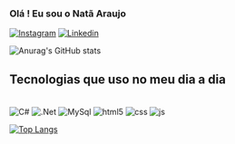 ### Olá ! Eu sou o Natã Araujo 

[![Instagram](https://img.shields.io/badge/Instagram-E4405F?style=for-the-badge&logo=instagram&logoColor=white)](https://www.instagram.com/natan.araujo3/)
[![Linkedin](https://img.shields.io/badge/LinkedIn-0077B5?style=for-the-badge&logo=linkedin&logoColor=white)](https://www.linkedin.com/in/nat%C3%A3-da-silva-ara%C3%BAjo-680685178/)

![Anurag's GitHub stats](https://github-readme-stats.vercel.app/api?username=NatanAraujo2&show_icons=true&theme=radical)

## Tecnologias que  uso no meu dia a dia

<div style="display: inline_block"><br/>
<img align="center" alt="C#" src="https://img.shields.io/badge/C%23-239120?style=for-the-badge&logo=c-sharp&logoColor=white"/>
<img align="center" alt=".Net" src="https://img.shields.io/badge/.NET-5C2D91?style=for-the-badge&logo=.net&logoColor=white"/>
<img align="center" alt="MySql" src="https://img.shields.io/badge/MySQL-00000F?style=for-the-badge&logo=mysql&logoColor=white"/>
<img align="center" alt="html5" src="https://img.shields.io/badge/HTML-239120?style=for-the-badge&logo=html5&logoColor=white"/>
<img align="center" alt="css" src="https://img.shields.io/badge/CSS-239120?&style=for-the-badge&logo=css3&logoColor=white"/>
<img align="center" alt="js" src="https://img.shields.io/badge/JavaScript-323330?style=for-the-badge&logo=javascript&logoColor=F7DF1E"/>
</div>

[![Top Langs](https://github-readme-stats.vercel.app/api/top-langs/?username=NatanAraujo2)](https://github.com/NatanAraujo2/github-readme-stats)
